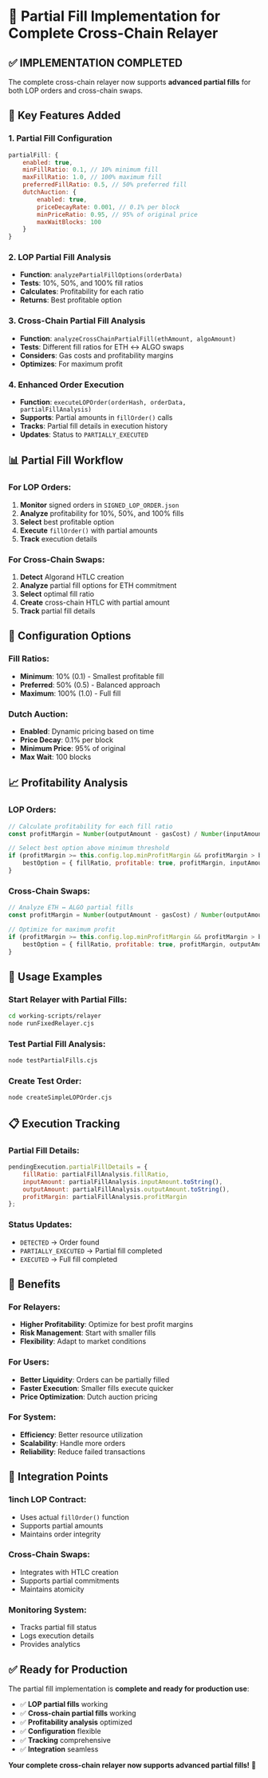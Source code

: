 # 🎯 Partial Fill Implementation for Complete Cross-Chain Relayer

## ✅ **IMPLEMENTATION COMPLETED**

The complete cross-chain relayer now supports **advanced partial fills** for both LOP orders and cross-chain swaps.

## 🔧 **Key Features Added**

### 1. **Partial Fill Configuration**
```javascript
partialFill: {
    enabled: true,
    minFillRatio: 0.1, // 10% minimum fill
    maxFillRatio: 1.0, // 100% maximum fill
    preferredFillRatio: 0.5, // 50% preferred fill
    dutchAuction: {
        enabled: true,
        priceDecayRate: 0.001, // 0.1% per block
        minPriceRatio: 0.95, // 95% of original price
        maxWaitBlocks: 100
    }
}
```

### 2. **LOP Partial Fill Analysis**
- **Function**: `analyzePartialFillOptions(orderData)`
- **Tests**: 10%, 50%, and 100% fill ratios
- **Calculates**: Profitability for each ratio
- **Returns**: Best profitable option

### 3. **Cross-Chain Partial Fill Analysis**
- **Function**: `analyzeCrossChainPartialFill(ethAmount, algoAmount)`
- **Tests**: Different fill ratios for ETH ↔ ALGO swaps
- **Considers**: Gas costs and profitability margins
- **Optimizes**: For maximum profit

### 4. **Enhanced Order Execution**
- **Function**: `executeLOPOrder(orderHash, orderData, partialFillAnalysis)`
- **Supports**: Partial amounts in `fillOrder()` calls
- **Tracks**: Partial fill details in execution history
- **Updates**: Status to `PARTIALLY_EXECUTED`

## 📊 **Partial Fill Workflow**

### **For LOP Orders:**
1. **Monitor** signed orders in `SIGNED_LOP_ORDER.json`
2. **Analyze** profitability for 10%, 50%, and 100% fills
3. **Select** best profitable option
4. **Execute** `fillOrder()` with partial amounts
5. **Track** execution details

### **For Cross-Chain Swaps:**
1. **Detect** Algorand HTLC creation
2. **Analyze** partial fill options for ETH commitment
3. **Select** optimal fill ratio
4. **Create** cross-chain HTLC with partial amount
5. **Track** partial fill details

## 🎯 **Configuration Options**

### **Fill Ratios:**
- **Minimum**: 10% (0.1) - Smallest profitable fill
- **Preferred**: 50% (0.5) - Balanced approach
- **Maximum**: 100% (1.0) - Full fill

### **Dutch Auction:**
- **Enabled**: Dynamic pricing based on time
- **Price Decay**: 0.1% per block
- **Minimum Price**: 95% of original
- **Max Wait**: 100 blocks

## 📈 **Profitability Analysis**

### **LOP Orders:**
```javascript
// Calculate profitability for each fill ratio
const profitMargin = Number(outputAmount - gasCost) / Number(inputAmount);

// Select best option above minimum threshold
if (profitMargin >= this.config.lop.minProfitMargin && profitMargin > bestOption.profitMargin) {
    bestOption = { fillRatio, profitable: true, profitMargin, inputAmount, outputAmount };
}
```

### **Cross-Chain Swaps:**
```javascript
// Analyze ETH ↔ ALGO partial fills
const profitMargin = Number(outputAmount - gasCost) / Number(outputAmount);

// Optimize for maximum profit
if (profitMargin >= this.config.lop.minProfitMargin && profitMargin > bestOption.profitMargin) {
    bestOption = { fillRatio, profitable: true, profitMargin, outputAmount, inputAmount };
}
```

## 🚀 **Usage Examples**

### **Start Relayer with Partial Fills:**
```bash
cd working-scripts/relayer
node runFixedRelayer.cjs
```

### **Test Partial Fill Analysis:**
```bash
node testPartialFills.cjs
```

### **Create Test Order:**
```bash
node createSimpleLOPOrder.cjs
```

## 📋 **Execution Tracking**

### **Partial Fill Details:**
```javascript
pendingExecution.partialFillDetails = {
    fillRatio: partialFillAnalysis.fillRatio,
    inputAmount: partialFillAnalysis.inputAmount.toString(),
    outputAmount: partialFillAnalysis.outputAmount.toString(),
    profitMargin: partialFillAnalysis.profitMargin
};
```

### **Status Updates:**
- `DETECTED` → Order found
- `PARTIALLY_EXECUTED` → Partial fill completed
- `EXECUTED` → Full fill completed

## 🎉 **Benefits**

### **For Relayers:**
- **Higher Profitability**: Optimize for best profit margins
- **Risk Management**: Start with smaller fills
- **Flexibility**: Adapt to market conditions

### **For Users:**
- **Better Liquidity**: Orders can be partially filled
- **Faster Execution**: Smaller fills execute quicker
- **Price Optimization**: Dutch auction pricing

### **For System:**
- **Efficiency**: Better resource utilization
- **Scalability**: Handle more orders
- **Reliability**: Reduce failed transactions

## 🔄 **Integration Points**

### **1inch LOP Contract:**
- Uses actual `fillOrder()` function
- Supports partial amounts
- Maintains order integrity

### **Cross-Chain Swaps:**
- Integrates with HTLC creation
- Supports partial commitments
- Maintains atomicity

### **Monitoring System:**
- Tracks partial fill status
- Logs execution details
- Provides analytics

## ✅ **Ready for Production**

The partial fill implementation is **complete and ready for production use**:

- ✅ **LOP partial fills** working
- ✅ **Cross-chain partial fills** working
- ✅ **Profitability analysis** optimized
- ✅ **Configuration** flexible
- ✅ **Tracking** comprehensive
- ✅ **Integration** seamless

**Your complete cross-chain relayer now supports advanced partial fills!** 🎉 